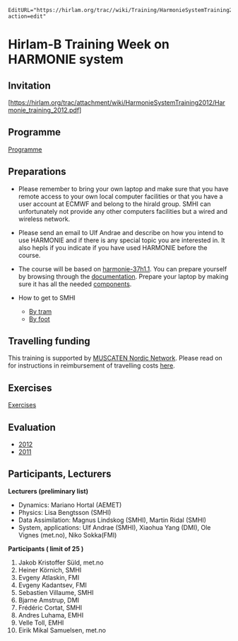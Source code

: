 ```@meta
EditURL="https://hirlam.org/trac//wiki/Training/HarmonieSystemTraining2012?action=edit"
```
# Hirlam-B Training Week on HARMONIE system

## Invitation

[https://hirlam.org/trac/attachment/wiki/HarmonieSystemTraining2012/Harmonie_training_2012.pdf]

## Programme

 [Programme](../HarmonieSystemTraining2012/Programme.md)

## Preparations

 * Please remember to bring your own laptop and make sure that you have remote access to your own local computer facilities or that you have a user account at ECMWF and belong to the hirald group. SMHI can unfortunately not provide any other computers facilities but a wired and wireless network.

 * Please send an email to Ulf Andrae and describe on how you intend to use HARMONIE and if there is any special topic you are interested in. It also hepls if you indicate if you have used HARMONIE before the course.

 * The course will be based on [harmonie-37h1.1](../ReleaseNotes/harmonie-37h1.1.md). You can prepare yourself by browsing through the [documentation](../HarmonieSystemDocumentation.md). Prepare your laptop by making sure it has all the needed [components](../HarmonieSystemDocumentation/General.md).

 * How to get to SMHI
   * [By tram](https://hirlam.org/trac/raw-attachment/wiki/HarmonieWorkingWeek/System201103/tram_to_smhi.pdf)
   * [By foot](http://maps.google.se/maps?saddr=Folkborgsv%C3%A4gen,+Norrk%C3%B6ping&daddr=Kneippgatan+7,+602+36+Norrk%C3%B6ping+(Hotel+Kneippen)&hl=en&ie=UTF8&sll=58.587229,16.166248&sspn=0.036101,0.125914&geocode=FdjbfQMdo2H2ACk9MVBQ2jtZRjF5GCl5mRum_Q%3BFdbzfQMdR5r2ACH9jdnYXApjSw&vpsrc=0&dirflg=w&mra=pd&t=m&z=16)

## Travelling funding

 This training is supported by [MUSCATEN Nordic Network](http://muscaten.ut.ee/). Please read on for instructions in reimbursement of travelling costs [here](../HarmonieSystemTraining2012/MuscatenFunding.md).


## Exercises

[Exercises](../HarmonieSystemTraining2012/Exercises.md)

## Evaluation

 * [2012](https://hirlam.org/trac/attachment/wiki/HarmonieSystemTraining2012/HST_2012_evaluation.pdf)
 * [2011](https://hirlam.org/trac/raw-attachment/wiki/HarmonieSystemTraining2011/HST_2011_evaluation.pdf)

## Participants, Lecturers

**Lecturers (preliminary list)**
* Dynamics: Mariano Hortal (AEMET)
* Physics: Lisa Bengtsson (SMHI)
* Data Assimilation: Magnus Lindskog (SMHI), Martin Ridal (SMHI)
* System, applications: Ulf Andrae (SMHI), Xiaohua Yang (DMI), Ole Vignes (met.no), Niko Sokka(FMI)

**Participants ( limit of 25 )**

 1. Jakob Kristoffer Süld, met.no
 2. Heiner Körnich, SMHI
 3. Evgeny Atlaskin, FMI
 4. Evgeny Kadantsev, FMI
 5. Sebastien Villaume, SMHI
 6. Bjarne Amstrup, DMI
 7. Frédéric Cortat, SMHI
 8. Andres Luhama, EMHI
 9. Velle Toll, EMHI
10. Eirik Mikal Samuelsen, met.no
